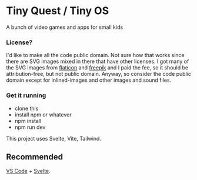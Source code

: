 # Tiny Quest / Tiny OS
A bunch of video games and apps for small kids

### License?
I'd like to make all the code public domain. Not sure how that works since there are SVG images mixed in there that have other licenses. I got many of the SVG images from [flaticon](https://www.flaticon.com/) and [freepik](https://freepik.com/) and I paid the fee, so it should be attribution-free, but not public domain. Anyway, so consider the code public domain except for inlined-images and other images and sound files.

### Get it running
- clone this
- install npm or whatever
- npm install
- npm run dev

This project uses Svelte, Vite, Tailwind.

## Recommended

[VS Code](https://code.visualstudio.com/) + [Svelte](https://marketplace.visualstudio.com/items?itemName=svelte.svelte-vscode).

